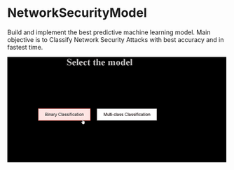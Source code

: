 # NetworkSecurityModel
Build and implement the best predictive machine learning model. Main objective is to Classify Network Security Attacks with best accuracy and in fastest time.

![](https://github.com/Suhaib-88/NetworkSecurityModel/blob/master/static/chrome-capture%20(1).gif)

